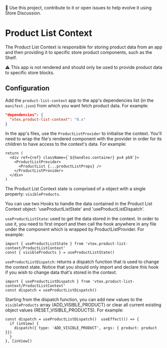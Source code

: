 📢 Use this project, contribute to it or open issues to help evolve it using Store Discussion.

# Product List Context

The Product List Context is responsible for storing product data from an app and then providing it to specific store product components, such as the Shelf.

⚠️ This app is not rendered and should only be used to provide product data to specific store blocks.

## Configuration

Add the `product-list-context` app to the app's dependencies list (in the `manifest.json`) from which you want fetch product data. For example:

```json
"dependencies": {
  "vtex.product-list-context": "0.x"
}
```

In the app's files, use the `ProductListProvider` to initialise the context. You'll need to wrap the file's rendered component with the provider in order for its children to have access to the context's data. For example:

```tsx
return (
  <div ref={ref} className={`${handles.container} pv4 pb9`}>
    <ProductListProvider>
      <ProductList {...productListProps} />
    </ProductListProvider>
  </div>
)
```

The Product List Context state is comprised of a object with a single property: `visibleProducts`.

You can use two Hooks to handle the data contained in the Product List Context object: 'useProductListState' and 'useProductListDispatch'.

`useProductListState`: used to get the data stored in the context. In order to use it, you need to first import and then call the hook anywhere in any file under the component which is wrapped by ProductListProvider. For example:

```tsx
import { useProductListState } from 'vtex.product-list-context/ProductListContext'
const { visibleProducts } = useProductListState()
```

`useProductListDispatch`: returns a dispatch function that is used to change the context state. Notice that you should only import and declare this hook if you wish to change data that's stored in the context.

```tsx
import { useProductListDispatch } from 'vtex.product-list-context/ProductListContext'
const dispatch = useProductListDispatch()
```

Starting from the dispatch function, you can add new values to the `visibleProducts` array (ADD_VISIBLE_PRODUCT) or clear all current existing object values (RESET_VISIBLE_PRODUCTS). For example:

```tsx
const dispatch = useProductListDispatch()  useEffect(() => {
  if (inView) {
    dispatch({ type: 'ADD_VISIBLE_PRODUCT', args: { product: product }})
  }
}, [inView])
```
